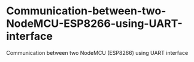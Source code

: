 # Communication-between-two-NodeMCU-ESP8266-using-UART-interface
Communication between two NodeMCU (ESP8266) using UART interface
